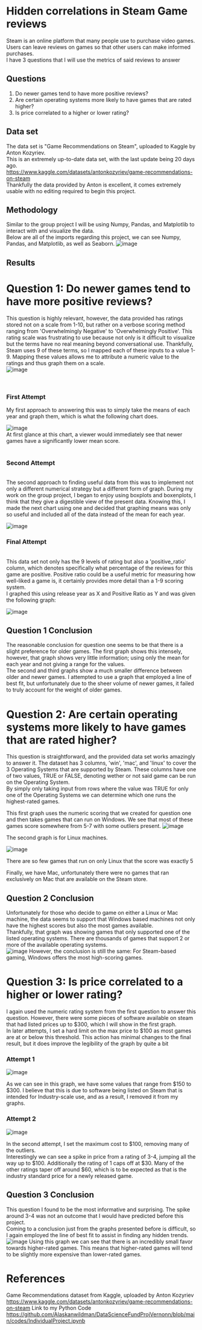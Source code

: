 # Hidden correlations in Steam Game reviews
 Steam is an online platform that many people use to purchase video games. <br>
 Users can leave reviews on games so that other users can make informed purchases.<br>
 I have 3 questions that I will use the metrics of said reviews to answer

## Questions
1) Do newer games tend to have more positive reviews?
2) Are certain operating systems more likely to have games that are rated higher?
3) Is price correlated to a higher or lower rating?

## Data set
The data set is "Game Recommendations on Steam", uploaded to Kaggle by Anton Kozyriev.<br> 
This is an extremely up-to-date data set, with the last update being 20 days ago. <br>
https://www.kaggle.com/datasets/antonkozyriev/game-recommendations-on-steam <br>
Thankfully the data provided by Anton is excellent, it comes extremely usable with no editing required to begin this project. 

## Methodology
Similar to the group project I will be using Numpy, Pandas, and Matplotlib to interact with and visualize the data. <br>
Below are all of the imports regarding this project, we can see Numpy, Pandas, and Matplotlib, as well as Seaborn.
![image](https://github.com/Alaskanwildman/DataScienceFundProjVernonn/assets/31549358/f60a03a3-e883-4f9d-bffa-31d05741c1b2) <br>

## Results

# Question 1: Do newer games tend to have more positive reviews? <br>
This question is highly relevant, however, the data provided has ratings stored not on a scale from 1-10, but rather on a verbose scoring method ranging from 'Overwhelmingly Negative' to 'Overwhelmingly Positive'. This rating scale was frustrating to use because not only is it difficult to visualize but the terms have no real meaning beyond conversational use. Thankfully, Steam uses 9 of these terms, so I mapped each of these inputs to a value 1-9. Mapping these values allows me to attribute a numeric value to the ratings and thus graph them on a scale. <br>
![image](https://github.com/Alaskanwildman/DataScienceFundProjVernonn/assets/31549358/2f83d336-f4a9-476c-a883-dce110888cdc)



<br>

### First Attempt
My first approach to answering this was to simply take the means of each year and graph them, which is what the following chart does. <br>

![image](https://github.com/Alaskanwildman/DataScienceFundProjVernonn/assets/31549358/479df234-c175-48f4-b590-25ed85317622) <br>
At first glance at this chart, a viewer would immediately see that newer games have a significantly lower mean score.
<br>
<br>

### Second Attempt
<br>
The second approach to finding useful data from this was to implement not only a different numerical strategy but a different form of graph. During my work on the group project, I began to enjoy using boxplots and boxenplots, I think that they give a digestible view of the present data. Knowing this, I made the next chart using one and decided that graphing means was only so useful and included all of the data instead of the mean for each year. <br>

![image](https://github.com/Alaskanwildman/DataScienceFundProjVernonn/assets/31549358/05b75ac4-0c75-46a8-82c1-75e998762f86)

### Final Attempt
<br>
This data set not only has the 9 levels of rating but also a 'positive_ratio' column, which denotes specifically what percentage of the reviews for this game are positive. Positive ratio could be a useful metric for measuring how well-liked a game is, it certainly provides more detail than a 1-9 scoring system. <br> 
I graphed this using release year as X and Positive Ratio as Y and was given the following graph:

![image](https://github.com/Alaskanwildman/DataScienceFundProjVernonn/assets/31549358/ab5ea648-1ba4-4450-b5e6-80f27841d031)


## Question 1 Conclusion
The reasonable conclusion for question one seems to be that there is a slight preference for older games. The first graph shows this intensely, however, that graph shows very little information; using only the mean for each year and not giving a range for the values. <br>
The second and third graphs show a much smaller difference between older and newer games. I attempted to use a graph that employed a line of best fit, but unfortunately due to the sheer volume of newer games, it failed to truly account for the weight of older games.

# Question 2: Are certain operating systems more likely to have games that are rated higher? <br>
This question is straightforward, and the provided data set works amazingly to answer it. The dataset has 3 columns, 'win', 'mac', and 'linux' to cover the 3 Operating Systems that are supported by Steam. These columns have one of two values, TRUE or FALSE, denoting wether or not said game can be run on the Operating System. <br>
By simply only taking input from rows where the value was TRUE for only one of the Operating Systems we can determine which one runs the highest-rated games.

This first graph uses the numeric scoring that we created for question one and then takes games that can run on Windows. We see that most of these games score somewhere from 5-7 with some outliers present. 
![image](https://github.com/Alaskanwildman/DataScienceFundProjVernonn/assets/31549358/fd60cc76-ebc2-413c-88a1-80d21b1f1ba9)

The second graph is for Linux machines. 

![image](https://github.com/Alaskanwildman/DataScienceFundProjVernonn/assets/31549358/b6b9669a-ce9d-41a7-9272-4b2b3dfe53a4)

There are so few games that run on only Linux that the score was exactly 5

Finally, we have Mac, unfortunately there were no games that ran exclusively on Mac that are available on the Steam store. 

## Question 2 Conclusion
Unfortunately for those who decide to game on either a Linux or Mac machine, the data seems to support that Windows based machines not only have the highest scores but also the most games available. <br>
Thankfully, that graph was showing games that only supported one of the listed operating systems. There are thousands of games that support 2 or more of the available operating systems. <br>
![image](https://github.com/Alaskanwildman/DataScienceFundProjVernonn/assets/31549358/96cda953-556f-4cc4-aee4-b734a9e50389)
However, the conclusion is still the same: For Steam-based gaming, Windows offers the most high-scoring games. 

# Question 3: Is price correlated to a higher or lower rating?
I again used the numeric rating system from the first question to answer this question. However, there were some pieces of software available on steam that had listed prices up to $300, which I will show in the first graph. <br> 
In later attempts, I set a hard limit on the max price to $100 as most games are at or below this threshold. This action has minimal changes to the final result, but it does improve the legibility of the graph by quite a bit

### Attempt 1
![image](https://github.com/Alaskanwildman/DataScienceFundProjVernonn/assets/31549358/b0524f2a-005c-46a9-a7c1-796585528e99)


As we can see in this graph, we have some values that range from $150 to $300. I believe that this is due to software being listed on Steam that is intended for Industry-scale use, and as a result, I removed it from my graphs.

### Attempt 2
![image](https://github.com/Alaskanwildman/DataScienceFundProjVernonn/assets/31549358/b7318973-a450-468e-b515-9586163e8947)

In the second attempt, I set the maximum cost to $100, removing many of the outliers. <br>
Interestingly we can see a spike in price from a rating of 3-4, jumping all the way up to $100. Additionally the rating of 1 caps off at $30. Many of the other ratings taper off around $60, which is to be expected as that is the industry standard price for a newly released game. <br>

## Question 3 Conclusion
This question I found to be the most informative and surprising. The spike around 3-4 was not an outcome that I would have predicted before this project. <br>
Coming to a conclusion just from the graphs presented before is difficult, so I again employed the line of best fit to assist in finding any hidden trends. 
![image](https://github.com/Alaskanwildman/DataScienceFundProjVernonn/assets/31549358/a5b81c48-e3e4-4175-9d7a-4629b9618ab0)
Using this graph we can see that there is an incredibly small favor towards higher-rated games. This means that higher-rated games will tend to be slightly more expensive than lower-rated games.

# References
Game Recommendations dataset from Kaggle, uploaded by Anton Kozyriev <br>
https://www.kaggle.com/datasets/antonkozyriev/game-recommendations-on-steam
Link to my Python Code
https://github.com/Alaskanwildman/DataScienceFundProjVernonn/blob/main/codes/IndividualProject.ipynb



